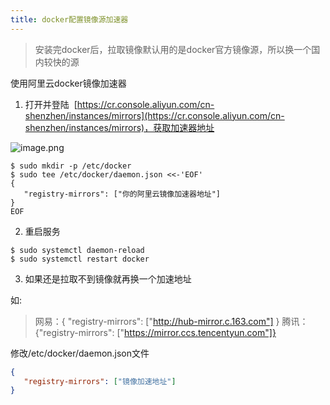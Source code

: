 ```yaml
---
title: docker配置镜像源加速器
---
```




> 安装完docker后，拉取镜像默认用的是docker官方镜像源，所以换一个国内较快的源

使用阿里云docker镜像加速器

1. 打开并登陆  [https://cr.console.aliyun.com/cn-shenzhen/instances/mirrors](https://cr.console.aliyun.com/cn-shenzhen/instances/mirrors)，获取加速器地址

![image.png](https://leo-1258140835.cos.ap-guangzhou.myqcloud.com/blogimages/1603285124175-94147790-7c68-4b64-ba90-0a2692592c34.png)
```shell
$ sudo mkdir -p /etc/docker
$ sudo tee /etc/docker/daemon.json <<-'EOF' 
{
   "registry-mirrors": ["你的阿里云镜像加速器地址"] 
} 
EOF
```

2. 重启服务
```shell
$ sudo systemctl daemon-reload 
$ sudo systemctl restart docker
```

3. 如果还是拉取不到镜像就再换一个加速地址

如: 
> 网易：{ "registry-mirrors": ["http://hub-mirror.c.163.com"] }
> 腾讯：{"registry-mirrors": ["https://mirror.ccs.tencentyun.com"]}


修改/etc/docker/daemon.json文件
```json
{
   "registry-mirrors": ["镜像加速地址"] 
}
```

